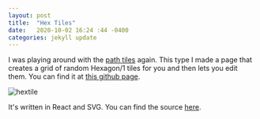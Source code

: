 ```yaml
---
layout: post
title:  "Hex Tiles"
date:   2020-10-02 16:24 :44 -0400
categories: jekyll update
---
```

I was playing around with the [path tiles](https://rustytriangles.github.io/jekyll/update/2020/09/22/tile_explorer.html) again. This type I made a page that creates a grid of random Hexagon/1 tiles for you and then lets you edit them. You can find it at [this github page](https://rustytriangles.github.io/hextile/).

![hextile]({{site.baseurl}}/images/hextile_screenshot.png)

It's written in React and SVG. You can find the source [here](https://github.com/rustytriangles/hextile).


